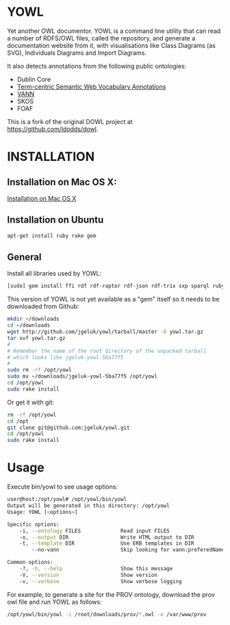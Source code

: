 # YOWL

Yet another OWL documentor. YOWL is a command line utility that can read a number of
RDFS/OWL files, called the repository, and generate a documentation website from it,
with visualisations like Class Diagrams (as SVG), Individuals Diagrams and Import Diagrams.

It also detects annotations from the following public ontologies:

  - Dublin Core
  - [Term-centric Semantic Web Vocabulary Annotations](http://www.w3.org/2003/06/sw-vocab-status/note)
  - [VANN](http://vocab.org/vann/.html)
  - SKOS
  - FOAF
  
This is a fork of the original DOWL project at https://github.com/ldodds/dowl.

# INSTALLATION

## Installation on Mac OS X:

[Installation on Mac OS X](INSTALL-MACOSX.md)

## Installation on Ubuntu

```bash
apt-get install ruby rake gem
```

## General

Install all libraries used by YOWL:

```bash
[sudo] gem install ffi rdf rdf-raptor rdf-json rdf-trix sxp sparql ruby-graphviz
```

This version of YOWL is not yet available as a "gem" itself so it needs to be downloaded from Github:

```bash
mkdir ~/downloads
cd ~/downloads
wget http://github.com/jgeluk/yowl/tarball/master -O yowl.tar.gz
tar xvf yowl.tar.gz
#
# Remember the name of the root directory of the unpacked tarball
# which looks like jgeluk-yowl-5ba77f5
#
sudo rm -rf /opt/yowl
sudo mv ~/downloads/jgeluk-yowl-5ba77f5 /opt/yowl
cd /opt/yowl
sudo rake install
```

Or get it with git:

```bash
rm -rf /opt/yowl
cd /opt
git clone git@github.com:jgeluk/yowl.git
cd /opt/yowl
sudo rake install
```

# Usage

Execute bin/yowl to see usage options:

```bash
user@host:/opt/yowl# /opt/yowl/bin/yowl 
Output will be generated in this directory: /opt/yowl
Usage: YOWL [<options>]

Specific options:
    -i, --ontology FILES             Read input FILES
    -o, --output DIR                 Write HTML output to DIR
    -t, --template DIR               Use ERB templates in DIR
        --no-vann                    Skip looking for vann:preferedNamespacePrefix

Common options:
    -?, -h, --help                   Show this message
    -V, --version                    Show version
    -v, --verbose                    Show verbose logging
```

For example, to generate a site for the PROV ontology,
download the prov owl file and run YOWL as follows:

```bash
/opt/yowl/bin/yowl -i /root/downloads/prov/*.owl -o /var/www/prov
```


